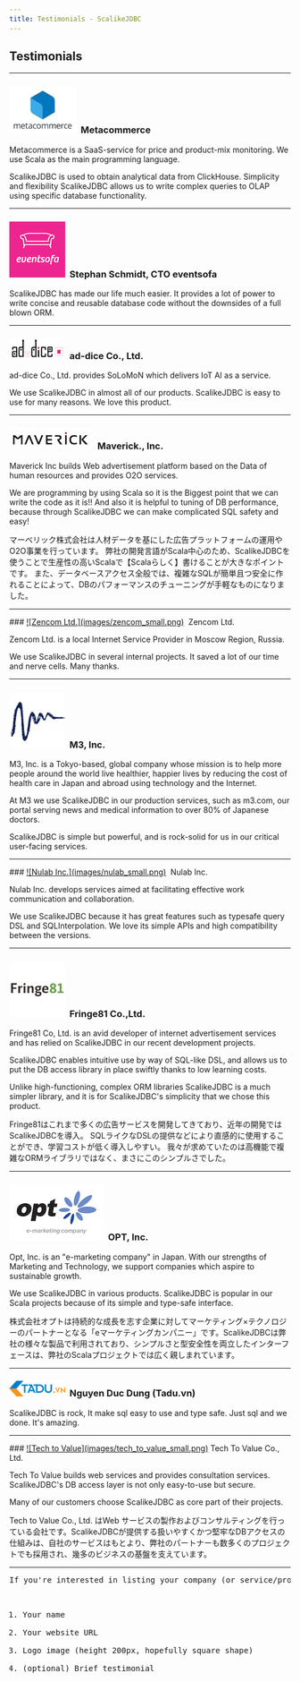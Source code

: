 ```yaml
---
title: Testimonials - ScalikeJDBC
---
```


## Testimonials
<hr/>

### <a href="https://www.metacommerce.ru/" target="_blank">![Metacommerce](images/metacommerce_small.jpg)</a>&nbsp;&nbsp;Metacommerce

Metacommerce is a SaaS-service for price and product-mix monitoring. We use Scala as the main programming language.

ScalikeJDBC is used to obtain analytical data from ClickHouse. Simplicity and flexibility ScalikeJDBC allows us to write complex queries to OLAP using specific database functionality.

<hr/>

### <a href="https://www.eventsofa.de/" target="_blank">![Stephan Schmidt, CTO eventsofa](images/eventsofa_small.png)</a>&nbsp;&nbsp;Stephan Schmidt, CTO eventsofa

ScalikeJDBC has made our life much easier. It provides a lot of power to write concise and reusable database code without the downsides of a full blown ORM.

<hr/>

### <a href="http://www.ad-dice.com/" target="_blank">![ad-dice Co., Ltd.](images/ad-dice_small.png)</a>&nbsp;&nbsp;ad-dice Co., Ltd.

ad-dice Co., Ltd. provides SoLoMoN which delivers IoT AI as a service.

We use ScalikeJDBC in almost all of our products. ScalikeJDBC is easy to use for many reasons. We love this product.

<hr/>

### <a href="http://www.mvrck.co.jp/" target="_blank">![Maverick., Inc.](images/maverick_small.jpg)</a>&nbsp;&nbsp;Maverick., Inc.

Maverick Inc builds Web advertisement platform based on the Data of human resources and provides O2O services.

We are programming by using Scala so it is the Biggest point that we can write the code as it is!!
And also it is helpful to tuning of DB performance, because through ScalikeJDBC we can make complicated SQL safety and easy!

<p class="small text-muted jp-content">
マーベリック株式会社は人材データを基にした広告プラットフォームの運用やO2O事業を行っています。
弊社の開発言語がScala中心のため、ScalikeJDBCを使うことで生産性の高いScalaで【Scalaらしく】書けることが大きなポイントです。
また、データベースアクセス全般では、複雑なSQLが簡単且つ安全に作れることによって、DBのパフォーマンスのチューニングが手軽なものになりました。
</p>

<hr/>
### <a href="http://zencom.ru/" target="_blank">![Zencom Ltd.](images/zencom_small.png)</a>&nbsp;&nbsp;Zencom Ltd.

Zencom Ltd. is a local Internet Service Provider in Moscow Region, Russia.

We use ScalikeJDBC in several internal projects. It saved a lot of our time and nerve cells. Many thanks.

<hr/>

### <a href="http://corporate.m3.com/en/" target="_blank">![M3, Inc.](images/m3_small.png)</a>&nbsp;&nbsp;M3, Inc.

M3, Inc. is a Tokyo-based, global company whose mission is to help more people around the world live healthier, happier lives by reducing the cost of health care in Japan and abroad using technology and the Internet.

At M3 we use ScalikeJDBC in our production services, such as m3.com, our portal serving news and medical information to over 80% of Japanese doctors.

ScalikeJDBC is simple but powerful, and is rock-solid for us in our critical user-facing services.

<hr/>
### <a href="https://nulab-inc.com/" target="_blank">![Nulab Inc.](images/nulab_small.png)</a>&nbsp;&nbsp;Nulab Inc.

Nulab Inc. develops services aimed at facilitating effective work communication and collaboration.

We use ScalikeJDBC because it has great features such as typesafe query DSL and SQLInterpolation. We love its simple APIs and high compatibility between the versions.

<hr/>

### <a href="http://www.fringe81.com/" target="_blank">![Fringe81 Co.,Ltd.,](images/fringe81_small.png)</a>&nbsp;&nbsp;Fringe81 Co.,Ltd.

Fringe81 Co, Ltd. is an avid developer of internet advertisement services and has relied on ScalikeJDBC in our recent development projects.

ScalikeJDBC enables intuitive use by way of SQL-like DSL, and allows us to put the DB access library in place swiftly thanks to low learning costs.

Unlike high-functioning, complex ORM libraries ScalikeJDBC is a much simpler library, and it is for ScalikeJDBC's simplicity that we chose this product.

<p class="small text-muted jp-content">
Fringe81はこれまで多くの広告サービスを開発してきており、近年の開発ではScalikeJDBCを導入。
SQLライクなDSLの提供などにより直感的に使用することができ、学習コストが低く導入しやすい。
我々が求めていたのは高機能で複雑なORMライブラリではなく、まさにこのシンプルさでした。
</p>

<hr/>

### <a href="http://www.opt.ne.jp/en/" target="_blank">![OPT, Inc.](images/opt_small.gif)</a>&nbsp;&nbsp;OPT, Inc.

Opt, Inc. is an "e-marketing company" in Japan. With our strengths of Marketing and Technology, we support companies which aspire to sustainable growth.

We use ScalikeJDBC in various products. ScalikeJDBC is popular in our Scala projects because of its simple and type-safe interface.

<p class="small text-muted jp-content">
株式会社オプトは持続的な成長を志す企業に対してマーケティング×テクノロジーのパートナーとなる「eマーケティングカンパニー」です。ScalikeJDBCは弊社の様々な製品で利用されており、シンプルさと型安全性を両立したインターフェースは、弊社のScalaプロジェクトでは広く親しまれています。
</p>

<hr/>

### <a href="https://tadu.vn/" target="_blank">![Tadu.vn](images/tadu.vn_small.png)</a>&nbsp;&nbsp;Nguyen Duc Dung (Tadu.vn)

ScalikeJDBC is rock, It make sql easy to use and type safe. Just sql and we done. It's amazing.

<hr/>
### <a href="http://www.t2v.jp/" target="_blank">![Tech to Value](images/tech_to_value_small.png)</a> Tech To Value Co., Ltd.

Tech To Value builds web services and provides consultation services. ScalikeJDBC's DB access layer is not only easy-to-use but secure.

Many of our customers choose ScalikeJDBC as core part of their projects.

<p class="small text-muted jp-content">
Tech to Value Co., Ltd. はWeb サービスの製作およびコンサルティングを行っている会社です。ScalikeJDBCが提供する扱いやすくかつ堅牢なDBアクセスの仕組みは、自社のサービスはもとより、弊社のパートナーも数多くのプロジェクトでも採用され、幾多のビジネスの基盤を支えています。
</p>

<hr/>
<pre>
If you're interested in listing your company (or service/product) here, please send seratch_at_gmail.com (or @scalikejdbc on twitter) the following information:

  1. Your name
  2. Your website URL
  3. Logo image (height 200px, hopefully square shape)
  4. (optional) Brief testimonial
</pre>

<script>
(function() {
  var isChrome = window.navigator.userAgent.toLowerCase().indexOf('chrome') != -1;
  if (isChrome) { userLanguage = (navigator.languages[0] || navigator.language); } else { userLanguage = (navigator.browserLanguage || navigator.language || navigator.userLanguage); }
  var lang = userLanguage.substr(0,2).toLowerCase();
  if (lang !== 'ja') { $('.jp-content').hide(); }
})();
</script>
